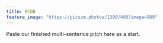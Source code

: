 ```yaml
---
title: RCDB
feature_image: "https://picsum.photos/1300/400?image=989"
---
```


Paste our finished multi-sentence pitch here as a start.